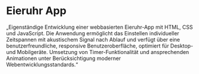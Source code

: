 # Eieruhr App
„Eigenständige Entwicklung einer webbasierten Eieruhr-App mit HTML, CSS und JavaScript. Die Anwendung ermöglicht das Einstellen individueller Zeitspannen mit akustischem Signal nach Ablauf und verfügt über eine benutzerfreundliche, responsive Benutzeroberfläche, optimiert für Desktop- und Mobilgeräte. Umsetzung von Timer-Funktionalität und ansprechenden Animationen unter Berücksichtigung moderner Webentwicklungsstandards.“  



